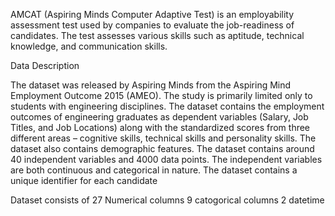 AMCAT (Aspiring Minds Computer Adaptive Test) is an employability assessment test used by companies to evaluate the job-readiness of candidates. The test assesses various skills such as aptitude, technical knowledge, and communication skills.

Data Description 

 The dataset was released by Aspiring Minds from the Aspiring Mind Employment Outcome 2015 (AMEO).
 The study is primarily limited only to students with engineering disciplines.
 The dataset contains the employment outcomes of engineering graduates as dependent variables (Salary, Job Titles, and Job Locations) along with the standardized scores from three different areas – cognitive skills, technical skills and personality skills.
  The dataset also contains demographic features.
 The dataset contains around 40 independent variables and 4000 data points.
 The independent variables are both continuous and categorical in nature.
 The dataset contains a unique identifier for each candidate

Dataset consists of
27 Numerical columns
9 catogorical columns
2 datetime


